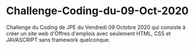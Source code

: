 # Challenge-Coding-du-09-Oct-2020
Challenge du Coding de JPE du Vendredi 09 Octobre 2020 qui consiste à créer un site web d'Offres d'emplois avec seulement HTML, CSS et JAVASCRIPT sans framework quelconque.
